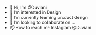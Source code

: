 - 👋 Hi, I’m @Duviani
- 👀 I’m interested in Design 
- 🌱 I’m currently learning product design
- 💞️ I’m looking to collaborate on ...
- 📫 How to reach me Instagram @Duviani


<!---
Duviani/Duviani is a ✨ special ✨ repository because its `README.md` (this file) appears on your GitHub profile.
You can click the Preview link to take a look at your changes.
--->
